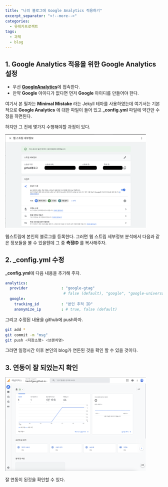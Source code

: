 ```yaml
---
title: "나의 블로그에 Google Analytics 적용하기"
excerpt_separator: "<!--more-->"
categories:
  - 유레카프로젝트
tags:
  - 과제
  - blog
---
```


## __1. Google Analytics 적용을 위한 Google Analytics 설정__
[GoogleAnalyticsLink]: https://analytics.google.com/analytics/web/provision/#/provision

<!--more-->

 * 우선 [__GoogleAnalytics__][GoogleAnalyticsLink]에 접속한다.
 * 만약 __Google__ 아이디가 없다면 먼저 __Google__ 아이디를 만들어야 한다.

 여기서 본 필자는 __Minimal Mistake__ 라는 Jekyll 테마를 사용하였는데 여기서는 기본적으로 __Google Analytics__ 에 대한 파일이 들어 있고 **_config.yml** 파일에 약간만 수정을 하면된다.

 하지만 그 전에 몇가지 수행해야할 과정이 있다.

<img src="https://github.com/back2gas/back2gas.github.io/blob/master/assets/images/GASC1.png?raw=true" width="450px" height="300px" title="px(픽셀) 크기 설정" alt="Screenshot1"><br/>

웹스트림에 본인의 블로그를 등록한다.
그러면 웹 스트림 세부정보 분석에서 다음과 같은 정보들을 볼 수 있을텐데 그 중 __측정ID__ 를 복사해주자.

## **2. _config.yml 수정**
**_config.yml**에 다음 내용을 추가해 주자.
``` yaml
analytics:
  provider               : "google-gtag" 
                          # false (default), "google", "google-universal", "google-gtag", "custom"
  google:
    tracking_id          : "본인 추적 ID"
    anonymize_ip         : # true, false (default)
```

그리고 수정된 내용을 github에 push하자.

```bash
git add *
git commit -m "msg"
git push <저장소명> <브랜치명>
```

그러면 일정시간 이후 본인의 blog가 연돈된 것을 확인 할 수 있을 것이다.

## __3. 연동이 잘 되었는지 확인__

<img src="https://github.com/back2gas/back2gas.github.io/blob/master/assets/images/GASC2.png?raw=true" width="450px" height="300px" title="px(픽셀) 크기 설정" alt="Screenshot1"><br/>

잘 연동이 된것을 확인할 수 있다.
